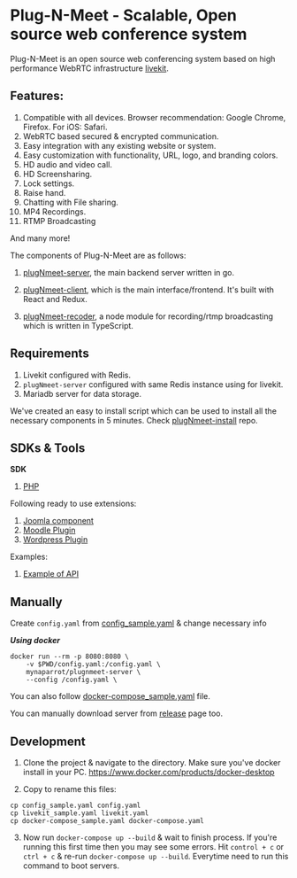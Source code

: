 # Plug-N-Meet - Scalable, Open source web conference system

Plug-N-Meet is an open source web conferencing system based on high performance WebRTC
infrastructure [livekit](https://github.com/livekit/livekit-server).

## Features:

1) Compatible with all devices. Browser recommendation: Google Chrome, Firefox. For iOS: Safari.
2) WebRTC based secured & encrypted communication.
3) Easy integration with any existing website or system.
4) Easy customization with functionality, URL, logo, and branding colors.
5) HD audio and video call.
6) HD Screensharing.
7) Lock settings.
8) Raise hand.
9) Chatting with File sharing.
10) MP4 Recordings.
11) RTMP Broadcasting

And many more!

The components of Plug-N-Meet are as follows:

1) [plugNmeet-server](https://github.com/mynaparrot/plugNmeet-server), the main backend server written in go.

2) [plugNmeet-client](https://github.com/mynaparrot/plugNmeet-client), which is the main interface/frontend. It's built
   with React and Redux.

3) [plugNmeet-recoder](https://github.com/mynaparrot/plugNmeet-recorder), a node module for recording/rtmp broadcasting
   which is written in TypeScript.

## Requirements

1) Livekit configured with Redis.
2) `plugNmeet-server` configured with same Redis instance using for livekit.
3) Mariadb server for data storage.

We've created an easy to install script which can be used to install all the necessary components in 5 minutes.
Check [plugNmeet-install](https://github.com/mynaparrot/plugNmeet-install) repo.

## SDKs & Tools

**SDK**

1) [PHP](https://github.com/mynaparrot/plugNmeet-sdk-php)

Following ready to use extensions:

1) [Joomla component](https://github.com/mynaparrot/plugNmeet-joomla)
2) [Moodle Plugin](https://github.com/mynaparrot/plugNmeet-moodle)
3) [Wordpress Plugin](https://github.com/mynaparrot/plugNmeet-wordpress)

Examples:

1) [Example of API](https://github.com/mynaparrot/plugNmeet-server/wiki/API-Information-(examples))

## Manually

Create `config.yaml`
from [config_sample.yaml](https://raw.githubusercontent.com/mynaparrot/plugNmeet-server/main/config_sample.yaml) &
change necessary info

***Using docker***

```
docker run --rm -p 8080:8080 \
    -v $PWD/config.yaml:/config.yaml \
    mynaparrot/plugnmeet-server \
    --config /config.yaml \
```

You can also
follow [docker-compose_sample.yaml](https://raw.githubusercontent.com/mynaparrot/plugNmeet-server/main/docker-compose_sample.yaml)
file.

You can manually download server from [release](https://github.com/mynaparrot/plugNmeet-server/releases) page too.

## Development

1) Clone the project & navigate to the directory. Make sure you've docker install in your
   PC. https://www.docker.com/products/docker-desktop

2) Copy to rename this files:

```
cp config_sample.yaml config.yaml
cp livekit_sample.yaml livekit.yaml
cp docker-compose_sample.yaml docker-compose.yaml
```

3) Now run `docker-compose up --build` & wait to finish process. If you're running this first time then you may see some
   errors. Hit `control + c` or `ctrl + c` & re-run `docker-compose up --build`. Everytime need to run this command to
   boot servers.
